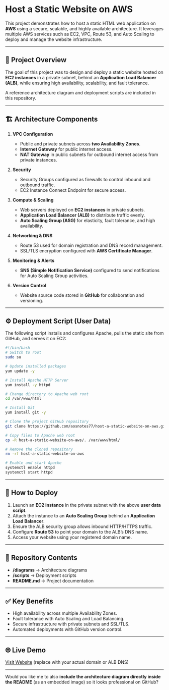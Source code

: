 
# Host a Static Website on AWS

This project demonstrates how to host a static HTML web application on **AWS** using a secure, scalable, and highly available architecture. It leverages multiple AWS services such as EC2, VPC, Route 53, and Auto Scaling to deploy and manage the website infrastructure.

---

## 📖 Project Overview

The goal of this project was to design and deploy a static website hosted on **EC2 instances** in a private subnet, behind an **Application Load Balancer (ALB)**, while ensuring high availability, scalability, and fault tolerance.

A reference architecture diagram and deployment scripts are included in this repository.

---

## 🏗️ Architecture Components

1. **VPC Configuration**

   * Public and private subnets across **two Availability Zones**.
   * **Internet Gateway** for public internet access.
   * **NAT Gateway** in public subnets for outbound internet access from private instances.

2. **Security**

   * Security Groups configured as firewalls to control inbound and outbound traffic.
   * EC2 Instance Connect Endpoint for secure access.

3. **Compute & Scaling**

   * Web servers deployed on **EC2 instances** in private subnets.
   * **Application Load Balancer (ALB)** to distribute traffic evenly.
   * **Auto Scaling Group (ASG)** for elasticity, fault tolerance, and high availability.

4. **Networking & DNS**

   * Route 53 used for domain registration and DNS record management.
   * SSL/TLS encryption configured with **AWS Certificate Manager**.

5. **Monitoring & Alerts**

   * **SNS (Simple Notification Service)** configured to send notifications for Auto Scaling Group activities.

6. **Version Control**

   * Website source code stored in **GitHub** for collaboration and versioning.

---

## ⚙️ Deployment Script (User Data)

The following script installs and configures Apache, pulls the static site from GitHub, and serves it on EC2:

```bash
#!/bin/bash
# Switch to root
sudo su

# Update installed packages
yum update -y

# Install Apache HTTP Server
yum install -y httpd

# Change directory to Apache web root
cd /var/www/html

# Install Git
yum install git -y

# Clone the project GitHub repository
git clone https://github.com/aosnotes77/host-a-static-website-on-aws.git

# Copy files to Apache web root
cp -R host-a-static-website-on-aws/. /var/www/html/

# Remove the cloned repository
rm -rf host-a-static-website-on-aws

# Enable and start Apache
systemctl enable httpd
systemctl start httpd
```

---

## 🚀 How to Deploy

1. Launch an **EC2 instance** in the private subnet with the above **user data script**.
2. Attach the instance to an **Auto Scaling Group** behind an **Application Load Balancer**.
3. Ensure the ALB security group allows inbound HTTP/HTTPS traffic.
4. Configure **Route 53** to point your domain to the ALB’s DNS name.
5. Access your website using your registered domain name.

---

## 📂 Repository Contents

* **/diagrams** → Architecture diagrams
* **/scripts** → Deployment scripts
* **README.md** → Project documentation

---

## ✅ Key Benefits

* High availability across multiple Availability Zones.
* Fault tolerance with Auto Scaling and Load Balancing.
* Secure infrastructure with private subnets and SSL/TLS.
* Automated deployments with GitHub version control.

---

## 🌐 Live Demo

[Visit Website](http://your-domain.com) (replace with your actual domain or ALB DNS)

---

Would you like me to also **include the architecture diagram directly inside the README** (as an embedded image) so it looks professional on GitHub?

